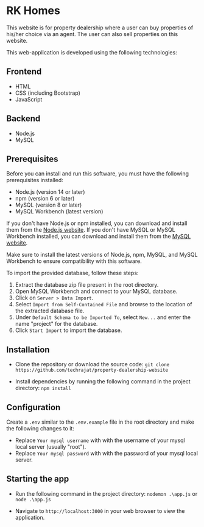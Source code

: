 # RK Homes

This website is for property dealership where a user can buy properties of his/her choice via an agent. The user can also sell properties on this website.

This web-application is developed using the following technologies:

## Frontend
- HTML
- CSS (including Bootstrap)
- JavaScript

## Backend
- Node.js
- MySQL

## Prerequisites

Before you can install and run this software, you must have the following prerequisites installed:

- Node.js (version 14 or later)
- npm (version 6 or later)
- MySQL (version 8 or later)
- MySQL Workbench (latest version)

If you don't have Node.js or npm installed, you can download and install them from the [Node.js website](https://nodejs.org/en/). If you don't have MySQL or MySQL Workbench installed, you can download and install them from the [MySQL website](https://dev.mysql.com/downloads/). 

Make sure to install the latest versions of Node.js, npm, MySQL, and MySQL Workbench to ensure compatibility with this software.

To import the provided database, follow these steps:

1. Extract the database zip file present in the root directory.
2. Open MySQL Workbench and connect to your MySQL database.
3. Click on `Server > Data Import`.
4. Select `Import from Self-Contained File` and browse to the location of the extracted database file.
5. Under `Default Schema to be Imported To`, select `New...` and enter the name "project" for the database.
6. Click `Start Import` to import the database.

## Installation

- Clone the repository or download the source code:
`git clone https://github.com/techrajat/property-dealership-website`

- Install dependencies by running the following command in the project directory:
`npm install`


## Configuration

Create a `.env` similar to the `.env.example` file in the root directory and make the following changes to it:
- Replace `Your mysql username` with with the username of your mysql local server (usually "root").
- Replace `Your mysql password` with with the password of your mysql local server.

## Starting the app

- Run the following command in the project directory:
`nodemon .\app.js` or `node .\app.js`

- Navigate to `http://localhost:3000` in your web browser to view the application.